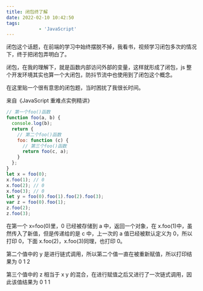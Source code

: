 ```yaml
---
title: 闭包终了解
date: 2022-02-10 10:42:50
tags:
			- 'JavaScript'
---
```


闭包这个话题，在前端的学习中始终摆脱不掉，我看书，视频学习闭包多次的情况下，终于把闭包弄明白了。

<!--more-->

闭包，在我的理解下，就是函数内部访问外部的变量，这样就形成了闭包，js 整个开发环境其实也算一个大闭包，防抖节流中也使用到了闭包这个概念。

在这里贴一个很有意思的闭包题，当时困扰了我很长时间。

来自《JavaScript 重难点实例精讲》

```js
// 第一个foo()函数
function foo(a, b) {
  console.log(b);
  return {
    // 第二个foo()函数
    foo: function (c) {
      // 第三个foo()函数
      return foo(c, a);
    }
  };
}
let x = foo(0);
x.foo(1); // 0
x.foo(2); // 0
x.foo(3); // 0
let y = foo(0).foo(1).foo(2).foo(3);
var z = foo(0).foo(1);
z.foo(2);
z.foo(3);
```

在第一个 x=foo(0)里，0 已经被存储到 a 中，返回一个对象，在 x.foo(1)中，虽然传入了新值，但是传递给的是 c 中，上一次的 a 值已经被默认定义为 0，所以打印 0，下面 x.foo(2)，x.foo(3)同理，也打印 0。

第二个值中的 y 是进行链式调用，所以第二个值一直在被重新赋值，所以打印结果为 0 1 2

第三个值中的 z 相当于 x y 的混合，在进行赋值之后又进行了一次链式调用，因此该值结果为 0 1 1
